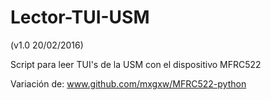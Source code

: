 # Lector-TUI-USM
(v1.0 20/02/2016)

Script para leer TUI's de la USM con el dispositivo MFRC522

Variación de: www.github.com/mxgxw/MFRC522-python


